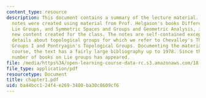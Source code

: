 ```yaml
---
content_type: resource
description: This document contains a summary of the lecture material. These lecture
  notes were created using material from Prof. Helgason's books Differential Geometry,
  Lie Groups, and Symmetric Spaces and Groups and Geometric Analysis, intermixed with
  new content created for the class. The notes are self-contained except for some
  details about topological groups for which we refer to Chevalley's Theory of Lie
  Groups I and Pontryagin's Topological Groups. Documenting the material from the
  course, the text has a fairly large bibliography up to 1978. Since then, a huge
  number of books on Lie groups has appeared.
file: /media/https%3A/open-learning-course-data-rc.s3.amazonaws.com/18-755-introduction-to-lie-groups-fall-2004/ba44bcc124f4e2693480ba30c8609cf6_chapter1.pdf
file_type: application/pdf
resourcetype: Document
title: chapter1.pdf
uid: ba44bcc1-24f4-e269-3480-ba30c8609cf6
---
```

